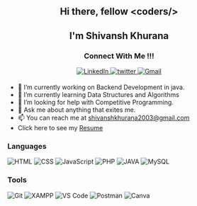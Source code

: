 <h2 align="center">Hi there, fellow &#60coders/&#62   </h2>
<!-- <img src="https://raw.githubusercontent.com/MartinHeinz/MartinHeinz/master/wave.gif" width="1px -->

<h2 align="center">I'm Shivansh Khurana </h2>
<h3 align="center">Connect With Me !!! </h3> 
<p align="center">  
  <a href="https://www.linkedin.com/in/shivansh-khurana/" target="_blank">
  <img alt="LinkedIn" src="https://img.shields.io/badge/linkedin%20-%230077B5.svg?&style=for-the-badge&logo=linkedin&logoColor=white"/>
  </a>
  <a href="https://twitter.com/shivansh0075" target="_blank">
  <img src=https://img.shields.io/badge/twitter-%2300acee.svg?&style=for-the-badge&logo=twitter&logoColor=white alt=twitter style="margin-bottom: 5px;" />
  </a>
  <a href="mailto:shivanshkhurana2003@gmail.com">
  <img alt="Gmail" src="https://img.shields.io/badge/Gmail-D14836?style=for-the-badge&logo=gmail&logoColor=white" /> 
  </a>
</p>



 - 🔭 I’m currently working on Backend Development in java.
 - 🌱 I’m currently learning Data Structures and Algorithms
 - 🤔 I’m looking for help with Competitive Programming.
 - 💬 Ask me about anything that exites me.
 - 📫 You can reach me at shivanshkhurana2003@gmail.com
 - Click here to see my <a href = "https://drive.google.com/file/d/1Rf2Vd82BT-FMdVo-PP-LaHdB4KTy9bNO/view?usp=sharing"> Resume</a>


### Languages

![HTML](https://img.shields.io/badge/HTML5-E34F26?style=for-the-badge&logo=html5&logoColor=white)
![CSS](https://img.shields.io/badge/-CSS-1572B6?logo=css3&logoColor=white&style=for-the-badge)
![JavaScript](https://img.shields.io/badge/JavaScript-323330?style=for-the-badge&logo=javascript&logoColor=F7DF1E)
![PHP](https://img.shields.io/badge/PHP-777BB4?style=for-the-badge&logo=php&logoColor=white)
![JAVA](https://img.shields.io/badge/Java-ED8B00?style=for-the-badge&logo=openjdk&logoColor=white)
![MySQL](https://img.shields.io/badge/MySQL-005C84?style=for-the-badge&logo=mysql&logoColor=white)



### Tools 
<!-- ![GitHub Pages](https://img.shields.io/badge/GitHub%20Pages-%23327FC7.svg?logo=github&style=flat-square&logoColor=white) -->
<!-- ![GitHub page](https://img.shields.io/badge/Github-Pages-2088FF?style=for-the-badge&logo={GitHub Pages}&logoColor=white) -->
![Git](https://img.shields.io/badge/GIT-E44C30?style=for-the-badge&logo=git&logoColor=white)
![XAMPP](https://img.shields.io/badge/Xampp-F37623?style=for-the-badge&logo=xampp&logoColor=white)
![VS Code](https://img.shields.io/badge/Visual_Studio_Code-0078D4?style=for-the-badge&logo=visual%20studio%20code&logoColor=white)
![Postman](https://img.shields.io/badge/Postman-FF6C37?style=for-the-badge&logo=Postman&logoColor=white)
![Canva](https://img.shields.io/badge/-Canva-00C4CC?logo=canva&logoColor=white&style=for-the-badge)

